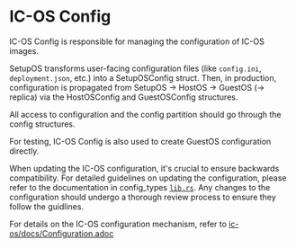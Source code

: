 # IC-OS Config

IC-OS Config is responsible for managing the configuration of IC-OS images.

SetupOS transforms user-facing configuration files (like `config.ini`, `deployment.json`, etc.) into a SetupOSConfig struct. Then, in production, configuration is propagated from SetupOS → HostOS → GuestOS (→ replica) via the HostOSConfig and GuestOSConfig structures.

All access to configuration and the config partition should go through the config structures.

For testing, IC-OS Config is also used to create GuestOS configuration directly.

When updating the IC-OS configuration, it's crucial to ensure backwards compatibility.
For detailed guidelines on updating the configuration, please refer to the documentation in config_types [`lib.rs`](../config_types/src/lib.rs).
Any changes to the configuration should undergo a thorough review process to ensure they follow the guidlines.

For details on the IC-OS configuration mechanism, refer to [ic-os/docs/Configuration.adoc](../../../ic-os/docs/Configuration.adoc)